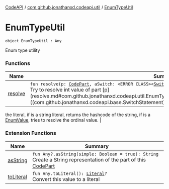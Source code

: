 [CodeAPI](../../index.md) / [com.github.jonathanxd.codeapi.util](../index.md) / [EnumTypeUtil](.)

# EnumTypeUtil

`object EnumTypeUtil : Any`

Enum type utility

### Functions

| Name | Summary |
|---|---|
| [resolve](resolve.md) | `fun resolve(p: `[`CodePart`](../../com.github.jonathanxd.codeapi/-code-part/index.md)`, aSwitch: <ERROR CLASS><`[`SwitchStatement`](../../com.github.jonathanxd.codeapi.base/-switch-statement/index.md)`>): Int`<br>Try to resolve int value of part [p](resolve.md#com.github.jonathanxd.codeapi.util.EnumTypeUtil$resolve(com.github.jonathanxd.codeapi.CodePart, ((com.github.jonathanxd.codeapi.base.SwitchStatement)))/p). If is a numeric literal, returns the numeric value of
the literal, if is a string literal, returns the hashcode of the string, if is a [EnumValue](../../com.github.jonathanxd.codeapi.base/-enum-value/index.md), tries
to resolve the ordinal value. |

### Extension Functions

| Name | Summary |
|---|---|
| [asString](../kotlin.-any/as-string.md) | `fun Any?.asString(simple: Boolean = true): String`<br>Create a String representation of the part of this [CodePart](../../com.github.jonathanxd.codeapi/-code-part/index.md) |
| [toLiteral](../../com.github.jonathanxd.codeapi.util.conversion/kotlin.-any/to-literal.md) | `fun Any.toLiteral(): `[`Literal`](../../com.github.jonathanxd.codeapi.literal/-literal/index.md)`?`<br>Convert this value to a literal |
